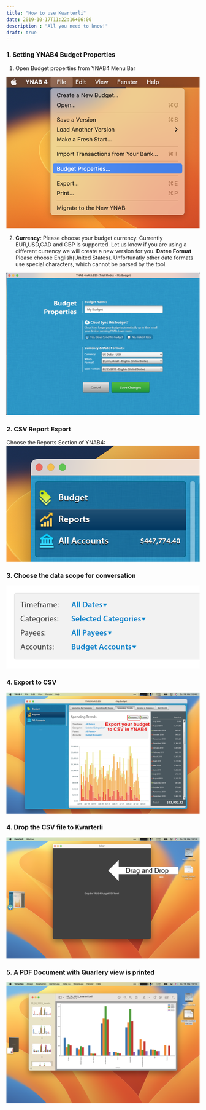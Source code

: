 ```yaml
---
title: "How to use Kwarterli"
date: 2019-10-17T11:22:16+06:00
description : "All you need to know!"
draft: true
---
```

### 1. Setting YNAB4 Budget Properties
1. Open Budget properties from YNAB4 Menu Bar 
   

![Budget Properties ](/exampleSite/static/images/BdgtPrpties.png)

2. **Currency**: Please choose your budget currency. Currently EUR,USD,CAD and GBP is supported. Let us know if you are using a different currency we will create a new version for you. 
**Datee Format**  Please choose English(United States). Unfortunatly other date formats use special characters, which cannot be parsed by the tool. 

![Local Settings ](/exampleSite/static/images/LocalSettings.png)

### 2. CSV Report Export
Choose the Reports Section of YNAB4:
![Reports ](/exampleSite/static/images/Reports.png)


### 3. Choose the data scope for conversation 
![Scope ](/exampleSite/static/images/scope.png)


### 4. Export to CSV
![Scope ](/exampleSite/static/images/Ynab4%20Export.png) 


### 4. Drop the CSV file to Kwarterli
![Scope ](/exampleSite/static/images/Kwarterli%20Drop.png) 

### 5. A PDF Document with Quarlery view is printed
![Scope ](/exampleSite/static/images/Output.png) 

